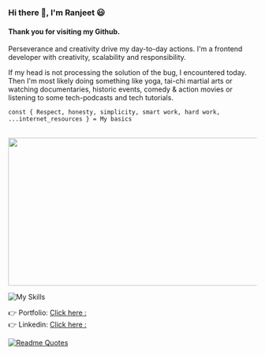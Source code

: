 ### Hi there 👋, I'm Ranjeet 😃
#### Thank you for visiting my Github.

Perseverance and creativity drive my day-to-day actions. I'm a frontend developer with creativity, scalability and responsibility. 

If my head is not processing the solution of the bug, I encountered today. Then I'm most likely doing something like yoga, tai-chi martial arts or watching documentaries, historic events, comedy & action movies or listening to some tech-podcasts and tech tutorials.

``` const { Respect, honesty, simplicity, smart work, hard work, ...internet_resources } = My basics ```

<br>
  <img src="https://media.giphy.com/media/dWesBcTLavkZuG35MI/giphy.gif" style=" height: 300px; object-fit: fill;" width="600" height="auto"/>
<br>

![My Skills](https://skillicons.dev/icons?i=angular,vue,react,ts,js,html,jquery,materialui,scss,css,bootstrap,github,gitlab,vscode,webpack,nodejs,express,postgres,firebase,docker,npm,xd,figma)

<!-- :mechanical_arm: Skills:-  ✔Vue | ✔Reactjs | ✔Angular | ✔Hugo | ✔Html | ✔Css | ✔Sass | ✔TypeScript |  ✔Java Script | ✔JQuery | ✔Material-Ui | ✔Bootstrap | ✔Git/Bitbucket/Gitlab | ✔AdobeXd | ✔Vscode | ✔Parcel | ✔Webpack | -->
 
:point_right: Portfolio: [Click here :](https://ranjeet2311.github.io/upgraded/)  
:point_right: Linkedin: [Click here :](https://www.linkedin.com/in/ranjeet-kumar-23n19/)  

[![Readme Quotes](https://quotes-github-readme.vercel.app/api?type=horizontal)](https://github.com/Ranjeet2311/github-readme-quotes)

